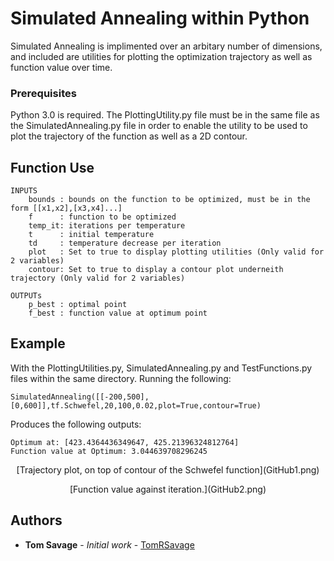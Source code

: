 # Simulated Annealing within Python
Simulated Annealing is implimented over an arbitary number of dimensions, and included are utilities for plotting the optimization trajectory as well as function value over time.

### Prerequisites

Python 3.0 is required. The PlottingUtility.py file must be in the same file as the SimulatedAnnealing.py file in order to enable the utility to be used to plot the trajectory of the function as well as a 2D contour.

## Function Use
```
INPUTS
    bounds : bounds on the function to be optimized, must be in the form [[x1,x2],[x3,x4]...]
    f      : function to be optimized
    temp_it: iterations per temperature
    t      : initial temperature
    td     : temperature decrease per iteration
    plot   : Set to true to display plotting utilities (Only valid for 2 variables)
    contour: Set to true to display a contour plot underneith trajectory (Only valid for 2 variables)
    
OUTPUTs
    p_best : optimal point
    f_best : function value at optimum point
 ```

## Example

With the PlottingUtilities.py, SimulatedAnnealing.py and TestFunctions.py files within the same directory.
Running the following:
```
SimulatedAnnealing([[-200,500],[0,600]],tf.Schwefel,20,100,0.02,plot=True,contour=True)
```
Produces the following outputs:
```
Optimum at: [423.4364436349647, 425.21396324812764]
Function value at Optimum: 3.044639708296245
```
<p align="center">
[Trajectory plot, on top of contour of the Schwefel function](GitHub1.png) 
<p>
<p align="center">    
[Function value against iteration.](GitHub2.png)
<p>
    
## Authors

* **Tom Savage** - *Initial work* - [TomRSavage](https://github.com/TomRSavage)
